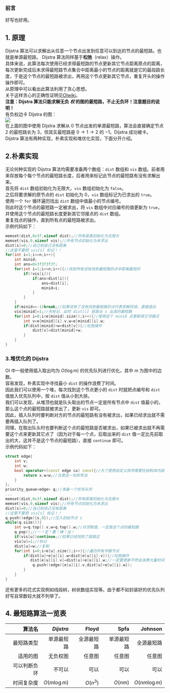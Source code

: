 ### 前言  
好写也好用。  
## 1. 原理  
Dijstra 算法可以求解出从任意一个节点出发到任意可以到达的节点的最短路。也就是单源最短路。
Dijstra 算法同样基于**松弛**（relax）操作。  
具体来说，此算法每次使用已经求得最短路的节点更新其它节点距离原点的距离，每次更新完成后未求得最短路节点集合中距离最小的节点的距离就是它的最段路长度，于是这个节点的最短路被求出，再用这个节点更新其它节点，重复开头的操作操作即可。  
从原理中可以看出此算法利用了贪心思想。  
关于这样贪心的正确性证明见[OIwiki](https://oi-wiki.org/graph/shortest-path/#正确性证明)。  
**注意：Dijstra 算法只能求解无负 _权_ 的图的最短路，不止无负环！注意题目的说明！**  
有负权边卡 Dijstra 的图：  
![](https://cdn.luogu.com.cn/upload/image_hosting/jnb2pee4.png)  
在上面的图中使用 Dijstra 求解从 $0$ 节点出发的单源最短路，算法会直接确定节点 $2$ 的最短路长为 $3$，但其实最短路是 $0\rightarrow 1\rightarrow 2$ 的 $-1$，Dijstra 成功被卡。  
Dijstra 算法有两种实现，朴素实现和堆优化实现，下面分开介绍。 
## 2.朴素实现  
无论何种实现的 Dijstra 算法均需要准备两个数组：`dist` 数组和 `vis` 数组。前者用来存放每个每个节点的最短路长度，后者用来标记此节点的最短路有没有求解出来。  
首先将 `dist` 数组初始化为无限大，`vis` 数组初始化为 `false`。  
之后将要求解的原节点的 `dist` 初始化为 $0$，`vis` 数组标记为已求出的 `true`。  
使用一个 `for` 循环遍历找出 `dist` 数组中值最小的节点编号。  
则此时这个节点的最短路一定被求出，将 `vis` 数组中对应编号的值更新为 `true`，并使用这个节点的最短路长度更新其它邻接点的 `dist` 数组。  
重复找点的操作，直到所有点的最短路被求出。  
示例代码如下：  
```cpp
memset(dist,0x3f,sizeof dist);//所有距离初始化为无限大  
memset(vis,0,sizeof vis);//所有节点初始化为未求出
dist[s]=0;//自己到自己没有距离 
//这里不要把 vis[s] 标记！！ 
for(int i=1;i<=n;i++){
	int minid;
	int ans=0x3f3f3f3f;
	for(int i=1;i<=n;i++){//找到所有没有找到最短路的点中距离最短的 
		if(!vis[i]){
			if(ans>dist[i]){
				ans=dist[i];
				minid=i;
			}
		}
	}
	if(minid==-1)break;//如果没有了没有找到最短路的点代表求解完成，直接退出 
	vis[minid]=1;//先标记，此时 dist[i] 就是从 s 出发的最短路 
	for(int i=0;i<e[minid].size();i++){//使用这个 minid 点更新其它邻接点 
		int v=e[minid][i].v,w=e[minid][i].w; 
		if(dist[minid]+w<dist[v]){//松弛操作 
			dist[v]=dist[minid]+w; 
		} 
	}
}
```  
### 3.堆优化的 Dijstra  
OI 中一般使用插入取出均为 $O(\log m)$ 的优先队列进行优化，其中 $m$ 为图中的边数。  
容易发现，朴素实现中寻找最小 `dist` 的操作浪费了时间。  
因此我们可以使用一个堆，每次找到这个节点更小的 `dist` 时就把点编号和 `dist` 值放入优先队列中，按 `dist` 值从小到大排。  
我们可以发现，从堆顶也就是队头取出的节点一定是所有节点中 `dist` 值最小的，那么这个点的最短路就被求出了，更新 `vis` 即可。   
因此，插入队列时要判断对方的节点的最短路有没有被求出，如果已经求出就不需要再插入队列了。  
同理，在取出队头时也要判断这个点的最短路是否被求出，如果已被求出就不再需要这个点来更新其它点了（因为对于每一个点，后取出来的 `dist` 值一定比先前取出的大，这并不是这个节点的最短路），直接 `continue` 即可。  
示例代码如下：  
```cpp
struct edge{
	int v;
	int w;
	bool operator<(const edge &x) const{//为了使用自定义排序需要在结构体内部进行运算符重载 
		return x.w<w;//注意这一句的写法 
	}
};
priority_queue<edge> q;//准备一个优先队列 
...
memset(dist,0x3f,sizeof dist);//所有距离初始化为无限大  
memset(vis,0,sizeof vis);//所有节点初始化为未求出
dist[s]=0;//自己到自己没有距离 
//这里不要把 vis[s] 标记！！
q.push((edge){s,0});//压入初始节点 s 
while(q.size()){
	int u=q.top().v,w=q.top().w;//对顶取值，一定是这个点的最短路 
	q.pop();//一！定！要！弹！出！ 
	if(vis[u])continue;//如果已经找到了就跳过 
	vis[u]=1;//标记 
	dist[u]=w;//复制 
	for(int i=0;i<e[u].size();i++){//遍历所有邻接节点 
		if(dist[u]+e[u][i].w<dist[e[u][i].v]){//松弛操作 
		   dist[e[u][i].v]=dist[u]+e[u][i].w;//一定要更新不然会浪费大量时间！！！！
			q.push((edge){e[u][i].v,dist[u]+e[u][i].w});
		} 
	}
}
```  
还有更多的花式实现例如线段树，树状数组实现等。由于都不如封装好的优先队列好写且常数较大就不列举了。
## 4. 最短路算法一览表  
| 算法名 | *Dijstra* | Floyd | Spfa | Johnson |
| -----------: | ------------: | -----------: | -----------: | -----------: |
| 最短路类型 | 单源最短路 | 全源最短路 | 单源最短路 | 全源最短路|
| 适用的图 | 无负权图 | 任意图 | 任意图 |任意图|
| 可以判断负环 | 不可以 | 可以 | 可以 | 可以 |
| 时间复杂度 | $O(m\log m)$ | $O(n^3)$ | $O(nm)$ | $O(nm\log m)$ |


